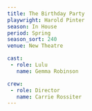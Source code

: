 ```yaml
---
title: The Birthday Party
playwright: Harold Pinter
season: In House
period: Spring
season_sort: 240
venue: New Theatre

cast:
 - role: Lulu
   name: Gemma Robinson

crew:
 - role: Director
   name: Carrie Rossiter
---
```




